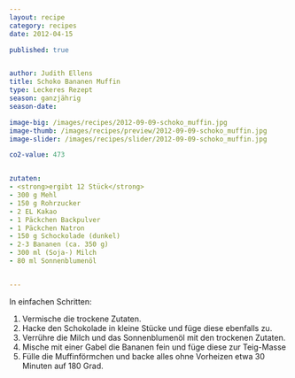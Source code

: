 ```yaml
---
layout: recipe
category: recipes
date: 2012-04-15

published: true


author: Judith Ellens
title: Schoko Bananen Muffin
type: Leckeres Rezept
season: ganzjährig
season-date: 

image-big: /images/recipes/2012-09-09-schoko_muffin.jpg
image-thumb: /images/recipes/preview/2012-09-09-schoko_muffin.jpg
image-slider: /images/recipes/slider/2012-09-09-schoko_muffin.jpg

co2-value: 473


zutaten:
- <strong>ergibt 12 Stück</strong>
- 300 g Mehl 
- 150 g Rohrzucker
- 2 EL Kakao
- 1 Päckchen Backpulver
- 1 Päckchen Natron
- 150 g Schockolade (dunkel)
- 2-3 Bananen (ca. 350 g)
- 300 ml (Soja-) Milch
- 80 ml Sonnenblumenöl


---
```


In einfachen Schritten:
1. Vermische die trockene Zutaten. 
2. Hacke den Schokolade in kleine Stücke und füge diese ebenfalls zu.
2. Verrühre die Milch und das Sonnenblumenöl mit den trockenen Zutaten.
3. Mische mit einer Gabel die Bananen fein und füge diese zur Teig-Masse
4. Fülle die Muffinförmchen und backe alles ohne Vorheizen etwa 30 Minuten auf 180 Grad. 
